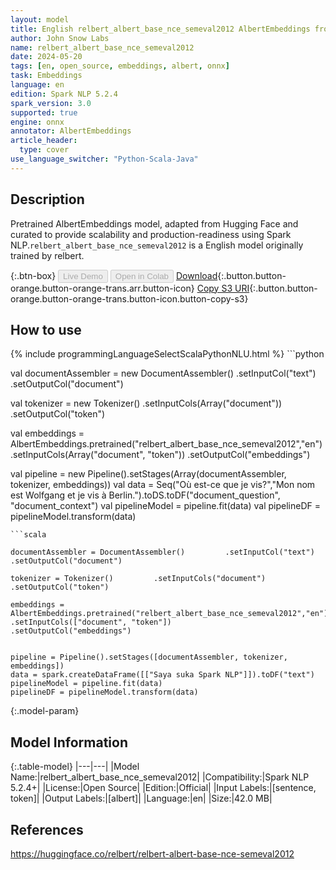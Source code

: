 ```yaml
---
layout: model
title: English relbert_albert_base_nce_semeval2012 AlbertEmbeddings from relbert
author: John Snow Labs
name: relbert_albert_base_nce_semeval2012
date: 2024-05-20
tags: [en, open_source, embeddings, albert, onnx]
task: Embeddings
language: en
edition: Spark NLP 5.2.4
spark_version: 3.0
supported: true
engine: onnx
annotator: AlbertEmbeddings
article_header:
  type: cover
use_language_switcher: "Python-Scala-Java"
---
```


## Description

Pretrained AlbertEmbeddings model, adapted from Hugging Face and curated to provide scalability and production-readiness using Spark NLP.`relbert_albert_base_nce_semeval2012` is a English model originally trained by relbert.

{:.btn-box}
<button class="button button-orange" disabled>Live Demo</button>
<button class="button button-orange" disabled>Open in Colab</button>
[Download](https://s3.amazonaws.com/auxdata.johnsnowlabs.com/public/models/relbert_albert_base_nce_semeval2012_en_5.2.4_3.0_1716202432271.zip){:.button.button-orange.button-orange-trans.arr.button-icon}
[Copy S3 URI](s3://auxdata.johnsnowlabs.com/public/models/relbert_albert_base_nce_semeval2012_en_5.2.4_3.0_1716202432271.zip){:.button.button-orange.button-orange-trans.button-icon.button-copy-s3}

## How to use



<div class="tabs-box" markdown="1">
{% include programmingLanguageSelectScalaPythonNLU.html %}
```python


val documentAssembler = new DocumentAssembler() 
        .setInputCol("text") 
        .setOutputCol("document")
    
val tokenizer = new Tokenizer() 
        .setInputCols(Array("document"))
        .setOutputCol("token")

val embeddings = AlbertEmbeddings.pretrained("relbert_albert_base_nce_semeval2012","en") 
    .setInputCols(Array("document", "token")) 
    .setOutputCol("embeddings")

val pipeline = new Pipeline().setStages(Array(documentAssembler, tokenizer, embeddings))
val data = Seq("Où est-ce que je vis?","Mon nom est Wolfgang et je vis à Berlin.").toDS.toDF("document_question", "document_context")
val pipelineModel = pipeline.fit(data)
val pipelineDF = pipelineModel.transform(data)

```
```scala
            
documentAssembler = DocumentAssembler()         .setInputCol("text")         .setOutputCol("document")
    
tokenizer = Tokenizer()         .setInputCols("document")         .setOutputCol("token")

embeddings = AlbertEmbeddings.pretrained("relbert_albert_base_nce_semeval2012","en")         .setInputCols(["document", "token"])         .setOutputCol("embeddings")
        
        
pipeline = Pipeline().setStages([documentAssembler, tokenizer, embeddings])
data = spark.createDataFrame([["Saya suka Spark NLP"]]).toDF("text")
pipelineModel = pipeline.fit(data)
pipelineDF = pipelineModel.transform(data)
```
</div>

{:.model-param}
## Model Information

{:.table-model}
|---|---|
|Model Name:|relbert_albert_base_nce_semeval2012|
|Compatibility:|Spark NLP 5.2.4+|
|License:|Open Source|
|Edition:|Official|
|Input Labels:|[sentence, token]|
|Output Labels:|[albert]|
|Language:|en|
|Size:|42.0 MB|

## References

https://huggingface.co/relbert/relbert-albert-base-nce-semeval2012